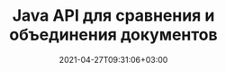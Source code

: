 ---
############################# Static ############################
layout: "product"
date: 2021-04-27T09:31:06+03:00
draft: false

product: "Comparison"
product_tag: "comparison"
platform: "Java"
platform_tag: "java"

############################# Head ############################
head_title: "API сравнения документов Java | Сравните текст и стиль PDF Word Excel HTML"
head_description: "Java Сравнение документов API для сравнения и объединения файлов Word Excel PPTX OpenOffice, Web, PDF, AutoCAD и других форматов. Сравнивайте документы с отслеживанием изменений."

############################# Header ############################
title: "Java API для сравнения и объединения документов"
description: "Создавайте приложения Java для эффективного сравнения содержимого и стиля текста для проверки различий во всех стандартных отраслевых форматах файлов документов и изображений.."
button:
    enable: true
    icon: "fas fa-arrow-down"
    label: "Скачать бесплатную пробную версию"
    link: "https://downloads.groupdocs.com/comparison/java"

############################# SubMenu ############################
submenu:
    enable: true
    
    left:
        img_alt: "GroupDocs.Comparison for Java"
        image: "/border/groupdocs-comparison-java.svg"
        product: "GroupDocs.Comparison"
        platform: "Java"

    middle:
        button:
            # button loop
            - link: "#overview"
              text: "Обзор"

            # button loop
            - link: "#features"
              text: "Функции"

            # button loop
            - link: "#support"
              text: "Support"

            # button loop
            - link: "https://products.groupdocs.app/comparison"
              text: "Live Demo"

            # button loop
            - link: "https://purchase.groupdocs.com/pricing/comparison/java"
              text: "Pricing"

    right:
        link_download: "https://downloads.groupdocs.com/comparison"
        link_learn: "https://docs.groupdocs.com/comparison/java/"
        link_buy: "https://purchase.groupdocs.com"

############################# Overview ############################
overview:
    enable: true
    content: |
      GroupDocs.Comparison for Java — наиболее гибкий и простой в использовании API, помогающий разрабатывать приложения для сравнения документов в среде Java. Средство проверки различий и API слияния документов позволяют обнаруживать изменения и различия в содержании, а также в стиле текста между похожими форматами документов. Он поддерживает сравнение всех стандартных форматов документов, таких как PDF, HTML, Microsoft Office Word, электронные таблицы Excel, презентации PowerPoint, электронные письма Outlook, диаграммы Visio, OpenDocument, AutoCAD и изображения. С помощью функции отслеживания изменений результат различий между исходным и целевым документом будет представлен в комплексном сравнительном документе. Сравнение может быть выполнено для обнаружения изменений в содержании слов, абзацев, таблиц или диаграмм и их стилей, и предоставит вам документ сравнения, в котором будет перечислена сводка различий, их количество и типовая принадлежность. GroupDocs.Comparison for Java может легко извлекать основную информацию об исходном документе, сравнивать и сохранять простые, защищенные паролем и зашифрованные документы различных форматов через файл или поток данных. Существует множество документации по использованию библиотеки Comparison на различных платформах с примерами кода, поэтому вам не придется долго думать, как включить API GroupDocs.Comparison for Java в свое приложение.
        
      GroupDocs.Comparison for Java не требует установки в системе какого-либо внешнего программного обеспечения. Он совместим со всеми версиями Java и поддерживает популярные операционные системы (Windows, линукс, MacOS), способные запускать среду выполнения Java.
    tabs:
      enable: true
      
      ## TAB ONE ##
      tab_one:
        description: |
          Ниже приводится обзор GroupDocs.Comparison для Java:
      
        right:
          enable: true
          icon: "fab fa-html5"
          title: "Обзор"
          content: |
            * Сравните содержимое и стили
            * Получить сводку сравнения
            * Принять/отклонить изменения в Word
            * Объединить и сравнить 3 файла Word
            * Поддержка потоков
            * Определение типа файла через поток
            * Сравните защищенные файлы
            * Сравните зашифрованные файлы
            * Сохранить сравнение как изображение
            * Сравните определенную страницу в Word
            * Сравните водяной знак в PDF
            * Применить/отменить изменения
      
      ## TAB TWO ##
      tab_two:
        description: |
          GroupDocs.Comparison для Java поддерживает все популярные [форматы файлов документов](https://docs.groupdocs.com/comparison/java/supported-document-formats/), включая: Microsoft Office, изображения, диаграммы и многие другие.
        left:
          enable: true
          table:
            # table loop
            - title: "Microsoft Office"
              content: |
                * **Word:** [DOC](https://products.groupdocs.com/comparison/java/doc/), [DOCX](https://products.groupdocs.com/comparison/java/docx/), [DOCM](https://products.groupdocs.com/comparison/java/docm/), [DOT](https://products.groupdocs.com/comparison/java/dot/), [DOTX](https://products.groupdocs.com/comparison/java/dotx/), [DOTM](https://products.groupdocs.com/comparison/java/dotm/), [RTF](https://products.groupdocs.com/comparison/java/rtf/), [TXT](https://products.groupdocs.com/comparison/java/txt/)
                * **Excel:** [XLS](https://products.groupdocs.com/comparison/java/xls/), [XLSX](https://products.groupdocs.com/comparison/java/xlsx/), [XLSM](https://products.groupdocs.com/comparison/java/xlsm/), [XLSB](https://products.groupdocs.com/comparison/java/xlsb/), [XLTM](https://products.groupdocs.com/comparison/java/xltm/), [XLT](https://products.groupdocs.com/comparison/java/xlt/), [XLTM](https://products.groupdocs.com/comparison/java/xltm/), [XLTX](https://products.groupdocs.com/comparison/java/xltx/), [XLAM](https://products.groupdocs.com/comparison/java/xlam/), [SXC](https://products.groupdocs.com/comparison/java/sxc/), [SpreadsheetML](https://products.groupdocs.com/comparison/java/xml/)
                * **PowerPoint:** [PPT](https://products.groupdocs.com/comparison/java/ppt/), [PPTX](https://products.groupdocs.com/comparison/java/pptx/), [PPS](https://products.groupdocs.com/comparison/java/pps/), [PPSX](https://products.groupdocs.com/comparison/java/ppsx/), [PPSM](https://products.groupdocs.com/comparison/java/ppsm/), [POT](https://products.groupdocs.com/comparison/java/pot/), [POTM](https://products.groupdocs.com/comparison/java/potm/), [POTX](https://products.groupdocs.com/comparison/java/potx/), [PPTM](https://products.groupdocs.com/comparison/java/pptm/)
                * **Visio:** [VSD](https://products.groupdocs.com/comparison/java/vsd/), [VDX](https://products.groupdocs.com/comparison/java/vdx/), [VSS](https://products.groupdocs.com/comparison/java/vss/), [VSSX](https://products.groupdocs.com/comparison/java/vssx/), [VSX](https://products.groupdocs.com/comparison/java/vsx/), [VST](https://products.groupdocs.com/comparison/java/vst/), [VSTX](https://products.groupdocs.com/comparison/java/vstx/), [VTX](https://products.groupdocs.com/comparison/java/vtx/), [VSDX](https://products.groupdocs.com/comparison/java/vsdx/), [VDW](https://products.groupdocs.com/comparison/java/vdw/), [VSTM](https://products.groupdocs.com/comparison/java/vstm/), [VSSM](https://products.groupdocs.com/comparison/java/vssm/), [VSDM](https://products.groupdocs.com/comparison/java/vsdm/)
                * **Outlook:** [MSG](https://products.groupdocs.com/comparison/java/msg/), [EML](https://products.groupdocs.com/comparison/java/eml/), [EMLX](https://products.groupdocs.com/comparison/java/emlx/), [PST](https://products.groupdocs.com/comparison/java/pst/), [OST](https://products.groupdocs.com/comparison/java/ost/)
                * **OneNote:** [ONE](https://products.groupdocs.com/comparison/java/one/)

        right:
          enable: true
          table:
            # table loop
            - title: "Другие форматы"
              content: |
                * **Языки программирования**: CS, Java, CPP, JS, PY, RB, PL, ASM, GROOVY, JSON, ActionScript, PHP, SQL, LOG, DIFF, LESS, SCALA
                * **OpenDocument**: ODT, OTT, ODS, ODP, OTP
                * **Портативный**: PDF, MOBI
                * **AutoCAD**: DXF, DWG
                * **Электронная почта**: EML, EMLX, MSG
                * **Изображения**: JPEG, BMP, PNG, GIF, DCM, DICOM, DjVu
                * **Интернет**: HTM, HTML, MHTML
                * **Текст**: TXT

      ## TAB THREE ##
      tab_three:
        description: |
          GroupDocs.Comparison for Java поддерживает следующие Операционные системы, Frameworks & Менеджер пакетовs:
      
        left:
          enable: true
          table:
            # table loop
            - icon: "fab fa-windows"
              title: "Операционные системы"
              content: |
                * Рабочий стол Microsoft Windows
                * Сервер Microsoft Windows
                * линукс
                * MacOS

            # table loop
            - icon: "fas fa-code"
              title: "Поддерживаемые платформы"
              content: |
                * Java 7 (1.7) и выше

        right:
          enable: true
          table:
            # table loop
            - icon: "fas fa-cogs"
              title: "Среды разработки"
              content: |
                * NetBeans
                * IntelliJ ИДЕЯ
                * Затмение
            # table loop
            - icon: "fas fa-tools"
              title: "Инструмент автоматизации сборки"
              content: |
                * Мавен

############################# Features ############################
features:
    enable: true
    title: "GroupDocs.Comparison для функций Java"

    feature:
      # feature loop
      - icon: "fas fa-copy"
        content: "Сравните и определите изменения как в содержании, так и в стиле текста"

      # feature loop
      - icon: "fas fa-eye"
        content: "Сохранить сводный список сравнения сравниваемых документов"

      # feature loop
      - icon: "fas fa-bolt"
        content: "Сравните определенные страницы документов Word"
      
      # feature loop
      - icon: "fas fa-file-powerpoint"
        content: "Объединяйте до 3 файлов Microsoft Word для сравнения с поддержкой функции «Отслеживание изменений»."

      # feature loop
      - icon: "fas fa-code"
        content: "Легко определить, какие изменения происходят из какого документа во время сравнения"

      # feature loop
      - icon: "fas fa-cloud"
        content: "Поддержка чтения исходных документов и отправки результирующего документа через потоки"

      # feature loop
      - icon: "fas fa-remove-format"
        content: "Определить тип формата файла при извлечении из потока"

      # feature loop
      - icon: "fas fa-comment-slash"
        content: "Сравните документы, защищенные паролем"

      # feature loop
      - icon: "fas fa-location-arrow"
        content: "Сохранить результат сравнения как изображение"

      # feature loop
      - icon: "fas fa-border-all"
        content: "Сравните различные форматы файлов в виде изображения"

      # feature loop
      - icon: "fas fa-wrench"
        content: "Сравните водяные знаки в документах PDF"

      # feature loop
      - icon: "fas fa-columns"
        content: "Сравните документы из файла или потока и отправьте результирующий документ через поток или файл"

      # feature loop
      - icon: "fas fa-file-word"
        content: "Принять или отменить изменения после сравнения файлов Word, PDF или Excel"

      # feature loop
      - icon: "fas fa-envelope"
        content: "Сравните зашифрованные документы через файл или поток"

      # feature loop
      - icon: "fas fa-print"
        content: "Вариант лицензирования по счетчику для операций сравнения"

      # feature loop
      - icon: "fas fa-file-archive"
        content: "Выделение текста для отмеченных изменений при сравнении документов PDF, Word, Excel, PowerPoint и Note"

      # feature loop
      - icon: "fas fa-lock"
        content: "Расчет правильных координат изменений в PDF, слайдах и диаграммах PowerPoint"

      # feature loop
      - icon: "fas fa-file-code"
        content: "Сравните несколько (более двух) PDF, Excel, OneNote, диаграмм, электронных писем и текстовых документов"
      
      # feature loop
      - icon: "fas fa-fill-drip"
        content: "Сравните верхний и нижний колонтитулы поддерживаемых форматов файлов"

      # feature loop
      - icon: "fas fa-file-excel"
        content: "Сравните документы и сохраните страницы документов разных форматов в виде изображений"

    more_feature:
      # more_feature_loop
      - title: "Легко сравнивайте документы с помощью Java API"
        content: |
          С помощью GroupDocs.Comparison for Java API вы можете легко сравнивать документы поддерживаемых форматов, чтобы найти различия между ними. В следующем примере показано, как сравнить два документа Microsoft Word с помощью Java:
          
          ```java
          try (Comparer comparer = new Comparer("D:\\source.pdf")) {
              comparer.add("D:\\target.pdf");
              comparer.compare("D:\\result.pdf");
          }
          ```
      # more_feature_loop
      - title: "Укажите уровень детализации сравнения"
        content: "GroupDocs.Comparison для Java позволяет сравнивать документы на трех уровнях глубины. Вы можете установить низкую интенсивность сравнения (сравнивать текст пословно с точностью для сетки изображения = 50), среднюю (сравнивать текст посимвольно с точностью для сетки изображения = 100) или высокую (сравнивать текст посимвольно с точностью для изображения). сетка = 150)."

      # more_feature_loop
      - title: "Сравнить стиль текста"
        content: |
            Помимо содержимого документа, GroupDocs.Comparison for Java API позволяет также сравнивать стиль текста. Имя шрифта, размер, цвет, стиль (полужирный, курсив, подчеркивание, капитель и гиперссылки) и, если применимо, нижний цвет также можно сравнить, чтобы проверить разницу между сравниваемыми документами, в то время как слова и символы сравниваются. Для сравнения абзацев также можно сравнить выравнивание, отступ (левый отступ, правый отступ), интервалы (пробел после, пробел перед), отступ первой строки и межстрочный интервал. Точно так же, где это применимо, другие разделы страницы также можно сравнивать с помощью API GroupDocs.Comparison для Java. Разделы включают расстояние нижнего колонтитула, поля страницы (левое, правое, верхнее и нижнее), высоту страницы, ориентацию страницы, цвет границы и ширину строки».

############################# Support ############################
support:
    enable: true

############################# Solutions ############################
solutions:
    enable: true
    title: "GroupDocs.Comparison предлагает API для просмотра документов для других популярных сред разработки."

    solution:
        # solution loop
        - img_alt: "GroupDocs.Comparison for .NET"
          image: "/border/groupdocs-comparison-net.svg"
          product: "GroupDocs.Comparison"
          platform: ".NET"
          link: "/comparison/net/"

############################# Back to top ###############################
back_to_top:
  enable: true
---